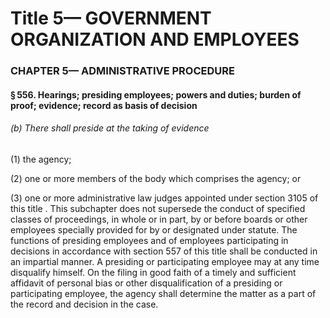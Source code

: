 
# Title 5— GOVERNMENT ORGANIZATION AND EMPLOYEES
### CHAPTER 5— ADMINISTRATIVE PROCEDURE
#### § 556. Hearings; presiding employees; powers and duties; burden of proof; evidence; record as basis of decision
###### (b) There shall preside at the taking of evidence

(1) the agency;

(2) one or more members of the body which comprises the agency; or

(3) one or more administrative law judges appointed under section 3105 of this title . This subchapter does not supersede the conduct of specified classes of proceedings, in whole or in part, by or before boards or other employees specially provided for by or designated under statute. The functions of presiding employees and of employees participating in decisions in accordance with section 557 of this title shall be conducted in an impartial manner. A presiding or participating employee may at any time disqualify himself. On the filing in good faith of a timely and sufficient affidavit of personal bias or other disqualification of a presiding or participating employee, the agency shall determine the matter as a part of the record and decision in the case.
